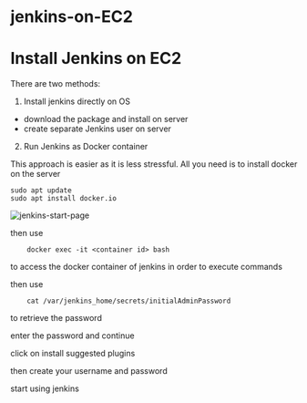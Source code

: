 # jenkins-on-EC2

# Install Jenkins on EC2

There are two methods:

1. Install jenkins directly on OS
 - download the package and install on server
 - create separate Jenkins user on server

2. Run Jenkins as Docker container

This approach is easier as it is less stressful.
All you need is to install docker on the server

  	sudo apt update
	sudo apt install docker.io
  
  ![jenkins-start-page](https://github.com/bankolejohn/jenkins-on-EC2/assets/76499525/8f35d803-eb88-4be7-9925-d15bc6287b59)
  
  then use
  
    	docker exec -it <container id> bash
	
  to access the docker container of jenkins in order to execute commands 
  
  then use 
  
  		cat /var/jenkins_home/secrets/initialAdminPassword
		
  to retrieve the password
  
  enter the password and continue
  
  click on install suggested plugins
  
  then create your username and password
  
  start using jenkins

